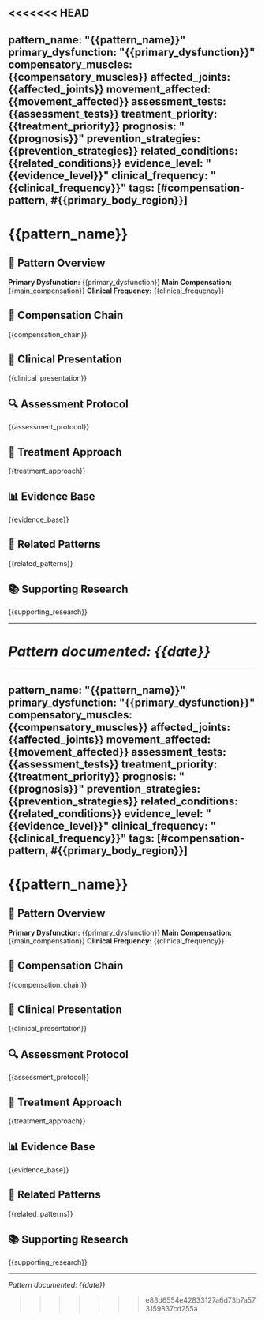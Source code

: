 <<<<<<< HEAD
---
pattern_name: "{{pattern_name}}"
primary_dysfunction: "{{primary_dysfunction}}"
compensatory_muscles: {{compensatory_muscles}}
affected_joints: {{affected_joints}}
movement_affected: {{movement_affected}}
assessment_tests: {{assessment_tests}}
treatment_priority: {{treatment_priority}}
prognosis: "{{prognosis}}"
prevention_strategies: {{prevention_strategies}}
related_conditions: {{related_conditions}}
evidence_level: "{{evidence_level}}"
clinical_frequency: "{{clinical_frequency}}"
tags: [#compensation-pattern, #{{primary_body_region}}]
---

# {{pattern_name}}

## 🎯 Pattern Overview
**Primary Dysfunction:** {{primary_dysfunction}}
**Main Compensation:** {{main_compensation}}
**Clinical Frequency:** {{clinical_frequency}}

## 🔄 Compensation Chain
{{compensation_chain}}

## 🏥 Clinical Presentation
{{clinical_presentation}}

## 🔍 Assessment Protocol
{{assessment_protocol}}

## 💊 Treatment Approach
{{treatment_approach}}

## 📊 Evidence Base
{{evidence_base}}

## 🔗 Related Patterns
{{related_patterns}}

## 📚 Supporting Research
{{supporting_research}}

---
*Pattern documented: {{date}}*
=======
---
pattern_name: "{{pattern_name}}"
primary_dysfunction: "{{primary_dysfunction}}"
compensatory_muscles: {{compensatory_muscles}}
affected_joints: {{affected_joints}}
movement_affected: {{movement_affected}}
assessment_tests: {{assessment_tests}}
treatment_priority: {{treatment_priority}}
prognosis: "{{prognosis}}"
prevention_strategies: {{prevention_strategies}}
related_conditions: {{related_conditions}}
evidence_level: "{{evidence_level}}"
clinical_frequency: "{{clinical_frequency}}"
tags: [#compensation-pattern, #{{primary_body_region}}]
---

# {{pattern_name}}

## 🎯 Pattern Overview
**Primary Dysfunction:** {{primary_dysfunction}}
**Main Compensation:** {{main_compensation}}
**Clinical Frequency:** {{clinical_frequency}}

## 🔄 Compensation Chain
{{compensation_chain}}

## 🏥 Clinical Presentation
{{clinical_presentation}}

## 🔍 Assessment Protocol
{{assessment_protocol}}

## 💊 Treatment Approach
{{treatment_approach}}

## 📊 Evidence Base
{{evidence_base}}

## 🔗 Related Patterns
{{related_patterns}}

## 📚 Supporting Research
{{supporting_research}}

---
*Pattern documented: {{date}}*
>>>>>>> e83d6554e42833127a6d73b7a573159837cd255a
